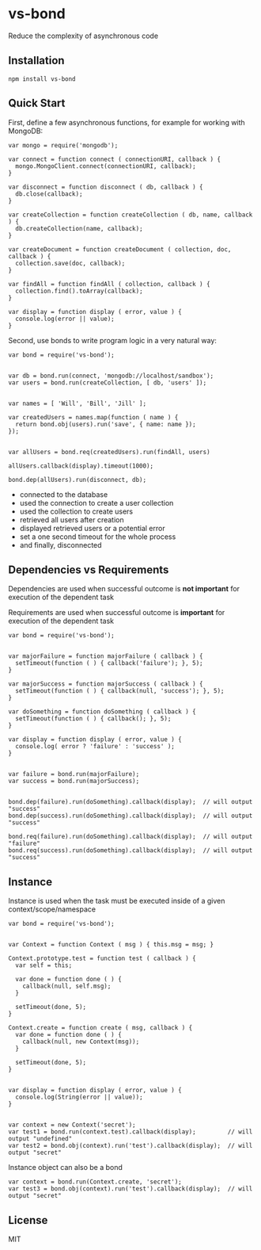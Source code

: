 vs-bond
=======

Reduce the complexity of asynchronous code


Installation
------------

```
npm install vs-bond
```


Quick Start
-----------

First, define a few asynchronous functions, for example for working with MongoDB:

```
var mongo = require('mongodb');

var connect = function connect ( connectionURI, callback ) {
  mongo.MongoClient.connect(connectionURI, callback);
}

var disconnect = function disconnect ( db, callback ) {
  db.close(callback);
}

var createCollection = function createCollection ( db, name, callback ) {
  db.createCollection(name, callback);
}

var createDocument = function createDocument ( collection, doc, callback ) {
  collection.save(doc, callback);
}

var findAll = function findAll ( collection, callback ) {
  collection.find().toArray(callback);
}

var display = function display ( error, value ) {
  console.log(error || value);
}
```

Second, use bonds to write program logic in a very natural way:

```
var bond = require('vs-bond');


var db = bond.run(connect, 'mongodb://localhost/sandbox');
var users = bond.run(createCollection, [ db, 'users' ]);


var names = [ 'Will', 'Bill', 'Jill' ];

var createdUsers = names.map(function ( name ) {
  return bond.obj(users).run('save', { name: name });
});


var allUsers = bond.req(createdUsers).run(findAll, users)

allUsers.callback(display).timeout(1000);

bond.dep(allUsers).run(disconnect, db);
```

  - connected to the database
  - used the connection to create a user collection
  - used the collection to create users
  - retrieved all users after creation
  - displayed retrieved users or a potential error
  - set a one second timeout for the whole process
  - and finally, disconnected

  
Dependencies vs Requirements
----------------------------

Dependencies are used when successful outcome is **not important** for execution of the dependent task

Requirements are used when successful outcome is **important** for execution of the dependent task

```
var bond = require('vs-bond');


var majorFailure = function majorFailure ( callback ) {
  setTimeout(function ( ) { callback('failure'); }, 5);
}

var majorSuccess = function majorSuccess ( callback ) {
  setTimeout(function ( ) { callback(null, 'success'); }, 5);
}

var doSomething = function doSomething ( callback ) {
  setTimeout(function ( ) { callback(); }, 5);
}

var display = function display ( error, value ) {
  console.log( error ? 'failure' : 'success' );
}


var failure = bond.run(majorFailure);
var success = bond.run(majorSuccess);


bond.dep(failure).run(doSomething).callback(display);  // will output "success"
bond.dep(success).run(doSomething).callback(display);  // will output "success"

bond.req(failure).run(doSomething).callback(display);  // will output "failure"
bond.req(success).run(doSomething).callback(display);  // will output "success"
```


Instance
--------

Instance is used when the task must be executed inside of a given context/scope/namespace

```
var bond = require('vs-bond');


var Context = function Context ( msg ) { this.msg = msg; }

Context.prototype.test = function test ( callback ) {
  var self = this;
  
  var done = function done ( ) {
    callback(null, self.msg);
  }
  
  setTimeout(done, 5);
}

Context.create = function create ( msg, callback ) {
  var done = function done ( ) {
    callback(null, new Context(msg));
  }
  
  setTimeout(done, 5);
}


var display = function display ( error, value ) {
  console.log(String(error || value));
}


var context = new Context('secret');
var test1 = bond.run(context.test).callback(display);         // will output "undefined"
var test2 = bond.obj(context).run('test').callback(display);  // will output "secret"
```

Instance object can also be a bond

```
var context = bond.run(Context.create, 'secret');
var test3 = bond.obj(context).run('test').callback(display);  // will output "secret"
```


License
-------

MIT

